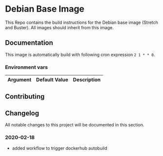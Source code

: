 # Debian Base Image

This Repo contains the build instructions for the Debian base image (Stretch and Buster). All images should inherit from this image.

## Documentation

This image is automatically build with following cron expression `2 1 * * 0`.

### Environment vars

| Argument                              | Default Value                                             | Description |
| :---                                  | :---                                                      | :---         |

## Contributing

## Changelog

All notable changes to this project will be documented in this section.

### 2020-02-18

- added workflow to trigger dockerhub autobuild